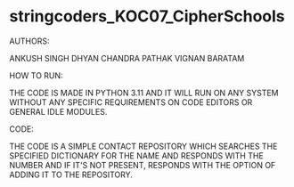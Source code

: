 # stringcoders_KOC07_CipherSchools


AUTHORS:

ANKUSH SINGH
DHYAN CHANDRA PATHAK
VIGNAN BARATAM


HOW TO RUN:

THE CODE IS MADE IN PYTHON 3.11 AND IT WILL RUN ON ANY SYSTEM WITHOUT ANY SPECIFIC REQUIREMENTS ON CODE EDITORS OR GENERAL IDLE MODULES.


CODE:

THE CODE IS A SIMPLE CONTACT REPOSITORY WHICH SEARCHES THE SPECIFIED DICTIONARY FOR THE NAME AND RESPONDS WITH THE NUMBER AND IF IT'S NOT PRESENT, RESPONDS WITH THE OPTION OF ADDING IT TO THE REPOSITORY.
